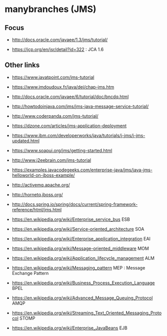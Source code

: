 # manybranches (JMS)

## Focus

* <http://docs.oracle.com/javaee/1.3/jms/tutorial/>

* <https://jcp.org/en/jsr/detail?id=322> : JCA 1.6

## Other links

* <https://www.javatpoint.com/jms-tutorial>
* <https://www.jmdoudoux.fr/java/dej/chap-jms.htm>
* <http://docs.oracle.com/javaee/6/tutorial/doc/bncdq.html>
* <http://howtodoinjava.com/jms/jms-java-message-service-tutorial/>
* <http://www.coderpanda.com/jms-tutorial/>
* <https://dzone.com/articles/jms-application-deployment>
* <https://www.ibm.com/developerworks/java/tutorials/j-jms/j-jms-updated.html>
* <https://www.soapui.org/jms/getting-started.html>
* <http://www.j2eebrain.com/jms-tutorial>
* <https://examples.javacodegeeks.com/enterprise-java/jms/java-jms-helloworld-on-jboss-example/>
* <http://activemq.apache.org/>
* <http://hornetq.jboss.org/>

* <http://docs.spring.io/spring/docs/current/spring-framework-reference/html/jms.html>
* <https://en.wikipedia.org/wiki/Enterprise_service_bus> ESB
* <https://en.wikipedia.org/wiki/Service-oriented_architecture> SOA
* <https://en.wikipedia.org/wiki/Enterprise_application_integration> EAI
* <https://en.wikipedia.org/wiki/Message-oriented_middleware> MOM
* <https://en.wikipedia.org/wiki/Application_lifecycle_management> ALM
* <https://en.wikipedia.org/wiki/Messaging_pattern> MEP : Message Exchange Pattern
* <https://en.wikipedia.org/wiki/Business_Process_Execution_Language> BPEL
* <https://en.wikipedia.org/wiki/Advanced_Message_Queuing_Protocol> AMQP
* <https://en.wikipedia.org/wiki/Streaming_Text_Oriented_Messaging_Protocol> STOMP
* <https://en.wikipedia.org/wiki/Enterprise_JavaBeans> EJB
 